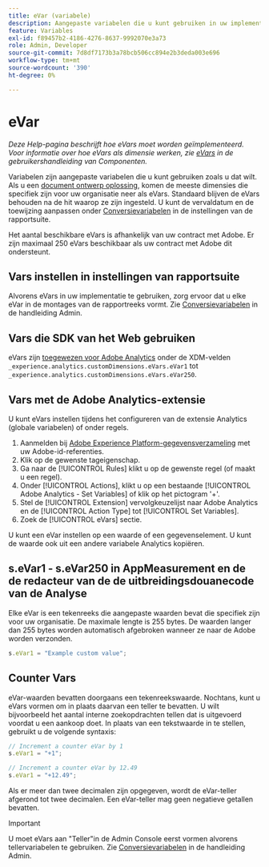 ```yaml
---
title: eVar (variabele)
description: Aangepaste variabelen die u kunt gebruiken in uw implementatie.
feature: Variables
exl-id: f89457b2-4186-4276-8637-9992070e3a73
role: Admin, Developer
source-git-commit: 7d8df7173b3a78bcb506cc894e2b3deda003e696
workflow-type: tm+mt
source-wordcount: '390'
ht-degree: 0%

---
```


# eVar

*Deze Help-pagina beschrijft hoe eVars moet worden geïmplementeerd. Voor informatie over hoe eVars als dimensie werken, zie [eVars](/help/components/dimensions/evar.md) in de gebruikershandleiding van Componenten.*

Variabelen zijn aangepaste variabelen die u kunt gebruiken zoals u dat wilt. Als u een [document ontwerp oplossing](/help/implement/prepare/solution-design.md), komen de meeste dimensies die specifiek zijn voor uw organisatie neer als eVars. Standaard blijven de eVars behouden na de hit waarop ze zijn ingesteld. U kunt de vervaldatum en de toewijzing aanpassen onder [Conversievariabelen](/help/admin/admin/c-manage-report-suites/c-edit-report-suites/conversion-var-admin/conversion-var-admin.md) in de instellingen van de rapportsuite.

Het aantal beschikbare eVars is afhankelijk van uw contract met Adobe. Er zijn maximaal 250 eVars beschikbaar als uw contract met Adobe dit ondersteunt.

## Vars instellen in instellingen van rapportsuite

Alvorens eVars in uw implementatie te gebruiken, zorg ervoor dat u elke eVar in de montages van de rapportreeks vormt. Zie [Conversievariabelen](/help/admin/admin/c-manage-report-suites/c-edit-report-suites/conversion-var-admin/conversion-var-admin.md) in de handleiding Admin.

## Vars die SDK van het Web gebruiken

eVars zijn [toegewezen voor Adobe Analytics](https://experienceleague.adobe.com/docs/analytics/implementation/aep-edge/variable-mapping.html) onder de XDM-velden `_experience.analytics.customDimensions.eVars.eVar1` tot `_experience.analytics.customDimensions.eVars.eVar250`.

## Vars met de Adobe Analytics-extensie

U kunt eVars instellen tijdens het configureren van de extensie Analytics (globale variabelen) of onder regels.

1. Aanmelden bij [Adobe Experience Platform-gegevensverzameling](https://experience.adobe.com/data-collection) met uw Adobe-id-referenties.
2. Klik op de gewenste tageigenschap.
3. Ga naar de [!UICONTROL Rules] klikt u op de gewenste regel (of maakt u een regel).
4. Onder [!UICONTROL Actions], klikt u op een bestaande [!UICONTROL Adobe Analytics - Set Variables] of klik op het pictogram &#39;+&#39;.
5. Stel de [!UICONTROL Extension] vervolgkeuzelijst naar Adobe Analytics en de [!UICONTROL Action Type] tot [!UICONTROL Set Variables].
6. Zoek de [!UICONTROL eVars] sectie.

U kunt een eVar instellen op een waarde of een gegevenselement. U kunt de waarde ook uit een andere variabele Analytics kopiëren.

## s.eVar1 - s.eVar250 in AppMeasurement en de de redacteur van de de uitbreidingsdouanecode van de Analyse

Elke eVar is een tekenreeks die aangepaste waarden bevat die specifiek zijn voor uw organisatie. De maximale lengte is 255 bytes. De waarden langer dan 255 bytes worden automatisch afgebroken wanneer ze naar de Adobe worden verzonden.

```js
s.eVar1 = "Example custom value";
```

## Counter Vars

eVar-waarden bevatten doorgaans een tekenreekswaarde. Nochtans, kunt u eVars vormen om in plaats daarvan een teller te bevatten. U wilt bijvoorbeeld het aantal interne zoekopdrachten tellen dat is uitgevoerd voordat u een aankoop doet. In plaats van een tekstwaarde in te stellen, gebruikt u de volgende syntaxis:

```js
// Increment a counter eVar by 1
s.eVar1 = "+1";

// Increment a counter eVar by 12.49
s.eVar1 = "+12.49";
```

Als er meer dan twee decimalen zijn opgegeven, wordt de eVar-teller afgerond tot twee decimalen. Een eVar-teller mag geen negatieve getallen bevatten.

>[!IMPORTANT]
>
>U moet eVars aan &quot;Teller&quot;in de Admin Console eerst vormen alvorens tellervariabelen te gebruiken. Zie [Conversievariabelen](/help/admin/admin/c-manage-report-suites/c-edit-report-suites/conversion-var-admin/conversion-var-admin.md) in de handleiding Admin.
